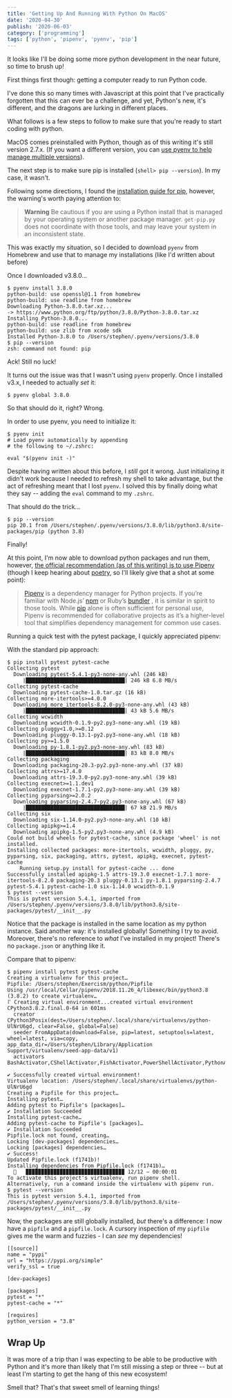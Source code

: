 ```yaml
---
title: 'Getting Up And Running With Python On MacOS'
date: '2020-04-30'
publish: '2020-06-03'
category: ['programming']
tags: ['python', 'pipenv', 'pyenv', 'pip']
---
```


It looks like I'll be doing some more python development in the near future, so time to brush up!

First things first though: getting a computer ready to run Python code.

I've done this so many times with Javascript at this point that I've practically forgotten that this can ever be a challenge, and yet, Python's new, it's different, and the dragons are lurking in different places.

What follows is a few steps to follow to make sure that you're ready to start coding with python.

MacOS comes preinstalled with Python, though as of this writing it's still version 2.7.x. (If you want a different version, you can [use pyenv to help manage multiple versions](multiple-python-versions-installed-macos/)).

The next step is to make sure pip is installed (`shell> pip --version`). In my case, it wasn't.

Following some directions, I found the [installation guide for pip](https://pip.pypa.io/en/stable/installing/), however, the warning's worth paying attention to:

> **Warning** Be cautious if you are using a Python install that is managed by your operating system or another package manager. `get-pip.py` does not coordinate with those tools, and may leave your system in an inconsistent state.

This was exactly my situation, so I decided to download `pyenv` from Homebrew and use that to manage my installations (like I'd written about before)

Once I downloaded v3.8.0...

```shell
$ pyenv install 3.8.0
python-build: use openssl@1.1 from homebrew
python-build: use readline from homebrew
Downloading Python-3.8.0.tar.xz...
-> https://www.python.org/ftp/python/3.8.0/Python-3.8.0.tar.xz
Installing Python-3.8.0...
python-build: use readline from homebrew
python-build: use zlib from xcode sdk
Installed Python-3.8.0 to /Users/stephen/.pyenv/versions/3.8.0
$ pip --version
zsh: command not found: pip
```

Ack! Still no luck!

It turns out the issue was that I wasn't using `pyenv` properly. Once I installed v3.x, I needed to actually _set_ it:

```shell
$ pyenv global 3.8.0
```

So that should do it, right? Wrong.

In order to use pyenv, you need to initialize it:

```shell
$ pyenv init
# Load pyenv automatically by appending
# the following to ~/.zshrc:

eval "$(pyenv init -)"
```

Despite having written about this before, I _still_ got it wrong. Just initializing it didn't work because I needed to refresh my shell to take advantage, but the act of refreshing meant that I lost `pyenv`. I solved this by finally doing what they say -- adding the `eval` command to my `.zshrc`.

That should do the trick...

```shell
$ pip --version
pip 20.1 from /Users/stephen/.pyenv/versions/3.8.0/lib/python3.8/site-packages/pip (python 3.8)
```

Finally!

At this point, I'm now able to download python packages and run them, however, [the official recommendation (as of this writing) is to use Pipenv](https://packaging.python.org/tutorials/managing-dependencies/) (though I keep hearing about [poetry](https://python-poetry.org/), so I'll likely give that a shot at some point):

> [Pipenv](https://packaging.python.org/key_projects/#pipenv) is a dependency manager for Python projects. If you’re familiar with Node.js’ [npm](https://www.npmjs.com/) or Ruby’s [bundler](http://bundler.io/) , it is similar in spirit to those tools. While [pip](https://packaging.python.org/key_projects/#pip) alone is often sufficient for personal use, Pipenv is recommended for collaborative projects as it’s a higher-level tool that simplifies dependency management for common use cases.

Running a quick test with the pytest package, I quickly appreciated pipenv:

With the standard pip approach:

```shell
$ pip install pytest pytest-cache
Collecting pytest
  Downloading pytest-5.4.1-py3-none-any.whl (246 kB)
     |████████████████████████████████| 246 kB 6.8 MB/s
Collecting pytest-cache
  Downloading pytest-cache-1.0.tar.gz (16 kB)
Collecting more-itertools>=4.0.0
  Downloading more_itertools-8.2.0-py3-none-any.whl (43 kB)
     |████████████████████████████████| 43 kB 5.6 MB/s
Collecting wcwidth
  Downloading wcwidth-0.1.9-py2.py3-none-any.whl (19 kB)
Collecting pluggy<1.0,>=0.12
  Downloading pluggy-0.13.1-py2.py3-none-any.whl (18 kB)
Collecting py>=1.5.0
  Downloading py-1.8.1-py2.py3-none-any.whl (83 kB)
     |████████████████████████████████| 83 kB 8.0 MB/s
Collecting packaging
  Downloading packaging-20.3-py2.py3-none-any.whl (37 kB)
Collecting attrs>=17.4.0
  Downloading attrs-19.3.0-py2.py3-none-any.whl (39 kB)
Collecting execnet>=1.1.dev1
  Downloading execnet-1.7.1-py2.py3-none-any.whl (39 kB)
Collecting pyparsing>=2.0.2
  Downloading pyparsing-2.4.7-py2.py3-none-any.whl (67 kB)
     |████████████████████████████████| 67 kB 21.9 MB/s
Collecting six
  Downloading six-1.14.0-py2.py3-none-any.whl (10 kB)
Collecting apipkg>=1.4
  Downloading apipkg-1.5-py2.py3-none-any.whl (4.9 kB)
Could not build wheels for pytest-cache, since package 'wheel' is not installed.
Installing collected packages: more-itertools, wcwidth, pluggy, py, pyparsing, six, packaging, attrs, pytest, apipkg, execnet, pytest-cache
    Running setup.py install for pytest-cache ... done
Successfully installed apipkg-1.5 attrs-19.3.0 execnet-1.7.1 more-itertools-8.2.0 packaging-20.3 pluggy-0.13.1 py-1.8.1 pyparsing-2.4.7 pytest-5.4.1 pytest-cache-1.0 six-1.14.0 wcwidth-0.1.9
$ pytest --version
This is pytest version 5.4.1, imported from /Users/stephen/.pyenv/versions/3.8.0/lib/python3.8/site-packages/pytest/__init__.py
```

Notice that the package is installed in the same location as my python instance. Said another way: it's installed globally! Something I try to avoid. Moreover, there's no reference to _what_ I've installed in my project! There's no `package.json` or anything like it.

Compare that to pipenv:

```shell
$ pipenv install pytest pytest-cache
Creating a virtualenv for this project…
Pipfile: /Users/stephen/Exercism/python/Pipfile
Using /usr/local/Cellar/pipenv/2018.11.26_4/libexec/bin/python3.8 (3.8.2) to create virtualenv…
⠏ Creating virtual environment...created virtual environment CPython3.8.2.final.0-64 in 601ms
  creator CPython3Posix(dest=/Users/stephen/.local/share/virtualenvs/python-UlNrU6gd, clear=False, global=False)
  seeder FromAppData(download=False, pip=latest, setuptools=latest, wheel=latest, via=copy, app_data_dir=/Users/stephen/Library/Application Support/virtualenv/seed-app-data/v1)
  activators BashActivator,CShellActivator,FishActivator,PowerShellActivator,PythonActivator,XonshActivator

✔ Successfully created virtual environment!
Virtualenv location: /Users/stephen/.local/share/virtualenvs/python-UlNrU6gd
Creating a Pipfile for this project…
Installing pytest…
Adding pytest to Pipfile's [packages]…
✔ Installation Succeeded
Installing pytest-cache…
Adding pytest-cache to Pipfile's [packages]…
✔ Installation Succeeded
Pipfile.lock not found, creating…
Locking [dev-packages] dependencies…
Locking [packages] dependencies…
✔ Success!
Updated Pipfile.lock (f1741b)!
Installing dependencies from Pipfile.lock (f1741b)…
  🐍   ▉▉▉▉▉▉▉▉▉▉▉▉▉▉▉▉▉▉▉▉▉▉▉▉▉▉▉▉▉▉▉▉ 12/12 — 00:00:01
To activate this project's virtualenv, run pipenv shell.
Alternatively, run a command inside the virtualenv with pipenv run.
$ pytest --version
This is pytest version 5.4.1, imported from /Users/stephen/.pyenv/versions/3.8.0/lib/python3.8/site-packages/pytest/__init__.py
```

Now, the packages are still globally installed, _but_ there's a difference: I now have a `pipfile` and a `pipfile.lock`. A cursory inspection of my `pipfile` gives me the warm and fuzzies - I can _see_ my dependencies!

```txt:title=pipfile
[[source]]
name = "pypi"
url = "https://pypi.org/simple"
verify_ssl = true

[dev-packages]

[packages]
pytest = "*"
pytest-cache = "*"

[requires]
python_version = "3.8"
```

## Wrap Up

It was more of a trip than I was expecting to be able to be productive with Python and it's more than likely that I'm still missing a step or three -- but at least I'm starting to get the hang of this new ecosystem!

Smell that? That's that sweet smell of learning things!
